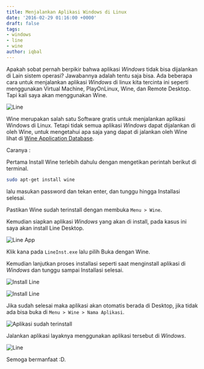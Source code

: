 ```yaml
---
title: Menjalankan Aplikasi Windows di Linux
date: '2016-02-29 01:16:00 +0000'
draft: false
tags:
- windows
- line
- wine
author: iqbal
---
```


Apakah sobat pernah berpikir bahwa aplikasi _Windows_ tidak bisa dijalankan di Lain sistem operasi? Jawabannya adalah tentu saja bisa. Ada beberapa cara untuk menjalankan aplikasi _Windows_ di linux kita tercinta ini seperti menggunakan Virtual Machine, PlayOnLinux, Wine, dan Remote Desktop. Tapi kali saya akan menggunakan Wine.

![Line](https://gh.iqbal.id/blog/img/Wine_Line.png)

Wine merupakan salah satu Software gratis untuk menjalankan aplikasi Windows di Linux. Tetapi tidak semua aplikasi _Windows_ dapat dijalankan di oleh Wine, untuk mengetahui apa saja yang dapat di jalankan oleh Wine lihat di [Wine Application Database](http://appdb.winehq.org/).

Caranya :

Pertama Install Wine terlebih dahulu dengan mengetikan perintah berikut di terminal.

```bash
sudo apt-get install wine
```
lalu masukan password dan tekan enter, dan tunggu hingga Installasi selesai.

Pastikan Wine sudah terinstall dengan membuka `Menu > Wine`.

Kemudian siapkan aplikasi _Windows_ yang akan di install, pada kasus ini saya akan install Line Desktop.

![Line App](https://gh.iqbal.id/blog/img/wine_1.png)

Klik kana pada `LineInst.exe` lalu pilih Buka dengan Wine.

Kemudian lanjutkan proses installasi seperti saat menginstall aplikasi di _Windows_ dan tunggu sampai Installasi selesai.

![Install Line](https://gh.iqbal.id/blog/img/wine_2.png)

![Install Line](https://gh.iqbal.id/blog/img/wine_3.png)

Jika sudah selesai maka aplikasi akan otomatis berada di Desktop, jika tidak ada bisa buka di `Menu > Wine > Nama Aplikasi`.

![Aplikasi sudah terinstall](https://gh.iqbal.id/blog/img/wine_4.png)

Jalankan aplikasi layaknya menggunakan aplikasi tersebut di _Windows_.

![Line](https://gh.iqbal.id/blog/img/wine_5.png)

Semoga bermanfaat :D.
